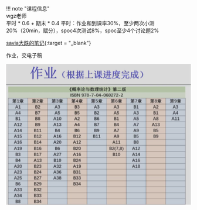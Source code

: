 !!! note "课程信息"  
    wgz老师  
    平时 * 0.6 + 期末 * 0.4
    平时：作业和到课率30%，至少两次小测20%（20min，赋分），spoc4次测试8%，spoc至少4个讨论题2%


[savia大跌的笔记](https://savia7582.github.io/Exterior/Math/P%26S/0/){:target = "_blank"}

作业，交电子稿  

![作业](figure/gtzy.png)